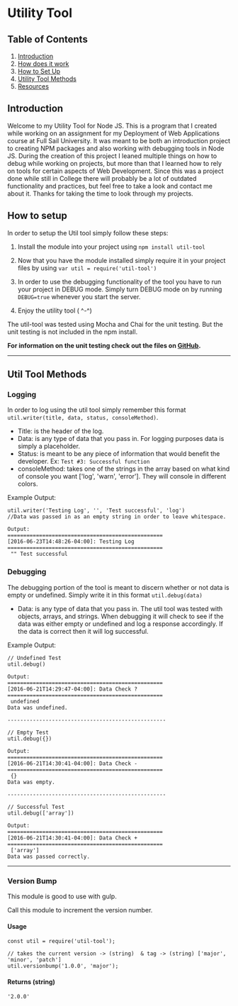 # Utility Tool

## Table of Contents

1. [Introduction](#intro)
2. [How does it work](#howDoesItWork)
3. [How to Set Up](#setUp)
4. [Utility Tool Methods](#methods)
5. [Resources](#resources)

## Introduction

Welcome to my Utility Tool for Node JS. This is a program that I created while working on an assignment for my Deployment of Web Applications course at Full Sail University. It was meant to be both an introduction project to creating NPM packages and also working with debugging tools in Node JS. During the creation of this project I leaned multiple things on how to debug while working on projects, but more than that I learned how to rely on tools for certain aspects of Web Development. Since this was a project done while still in College there will probably be a lot of outdated functionality and practices, but feel free to take a look and contact me about it. Thanks for taking the time to look through my projects.

## How to setup

In order to setup the Util tool simply follow these steps:

1. Install the module into your project using `npm install util-tool`

2. Now that you have the module installed simply require it in your project files by using `var util = require('util-tool')`

3. In order to use the debugging functionality of the tool you have to run your project in DEBUG mode. Simply turn DEBUG mode on by running `DEBUG=true` whenever you start the server.

4. Enjoy the utility tool ( ^-^)

The util-tool was tested using Mocha and Chai for the unit testing. But the unit testing is not included in the npm install.

**For information on the unit testing check out the files on [GitHub](https://github.com/FernandoAguiarGuevarez/Utility-Tool).**

---

## Util Tool Methods

### Logging

In order to log using the util tool simply remember this format `util.writer(title, data, status, consoleMethod)`.

- Title: is the header of the log.
- Data: is any type of data that you pass in. For logging purposes data is simply a placeholder.
- Status: is meant to be any piece of information that would benefit the developer. Ex: `Test #3: Successful function`
- consoleMethod: takes one of the strings in the array based on what kind of console you want ['log', 'warn', 'error'].
They will console in different colors.

Example Output:
```
util.writer('Testing Log', '', 'Test successful', 'log')
//Data was passed in as an empty string in order to leave whitespace.

Output:
=================================================
[2016-06-23T14:48:26-04:00]: Testing Log
=================================================
 "" Test successful
```

### Debugging

The debugging portion of the tool is meant to discern whether or not data is empty or undefined. Simply write it in this format `util.debug(data)`

- Data: is any type of data that you pass in. The util tool was tested with objects, arrays, and strings. When debugging it will check to see if the data was either empty or undefined and log a response accordingly. If the data is correct then it will log successful.

Example Output:
```
// Undefined Test
util.debug()

Output:
=================================================
[2016-06-21T14:29:47-04:00]: Data Check ?
=================================================
 undefined
Data was undefined.

--------------------------------------------------

// Empty Test
util.debug({})

Output:
=================================================
[2016-06-21T14:30:41-04:00]: Data Check -
=================================================
 {}
Data was empty.

--------------------------------------------------

// Successful Test
util.debug(['array'])

Output:
=================================================
[2016-06-21T14:30:41-04:00]: Data Check +
=================================================
 ['array']
Data was passed correctly.
```

---

### Version Bump

This module is good to use with gulp.

Call this module to increment the version number.

#### Usage
```javasc
const util = require('util-tool');

// takes the current version -> (string)  & tag -> (string) ['major', 'minor', 'patch']
util.versionbump('1.0.0', 'major');
```
#### Returns (string)
```
'2.0.0'
```
